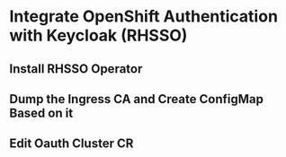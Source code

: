 # Integrate OpenShift Authentication with Keycloak (RHSSO)

## Install RHSSO Operator

## Dump the Ingress CA and Create ConfigMap Based on it

## Edit Oauth Cluster CR

